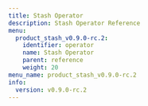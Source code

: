 ```yaml
---
title: Stash Operator
description: Stash Operator Reference
menu:
  product_stash_v0.9.0-rc.2:
    identifier: operator
    name: Stash Operator
    parent: reference
    weight: 20
menu_name: product_stash_v0.9.0-rc.2
info:
  version: v0.9.0-rc.2
---
```


